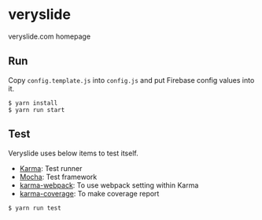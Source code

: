 # veryslide
veryslide.com homepage

## Run
Copy `config.template.js` into `config.js` and put Firebase config values into it.

```shell
$ yarn install
$ yarn run start
```

## Test

Veryslide uses below items to test itself.

 - [Karma](https://karma-runner.github.io): Test runner
 - [Mocha](https://mochajs.org/): Test framework
 - [karma-webpack](https://github.com/webpack-contrib/karma-webpack): To use webpack setting within Karma
 - [karma-coverage](https://github.com/karma-runner/karma-coverage): To make coverage report

```shell
$ yarn run test
```
